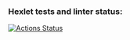 ### Hexlet tests and linter status:
[![Actions Status](https://github.com/alexander-rodionov/rails-project-63/actions/workflows/hexlet-check.yml/badge.svg)](https://github.com/alexander-rodionov/rails-project-63/actions)